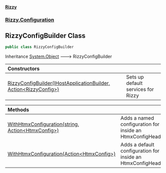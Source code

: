 #### [Rizzy](index 'index')
### [Rizzy.Configuration](Rizzy.Configuration 'Rizzy.Configuration')

## RizzyConfigBuilder Class

```csharp
public class RizzyConfigBuilder
```

Inheritance [System.Object](https://docs.microsoft.com/en-us/dotnet/api/System.Object 'System.Object') &#129106; RizzyConfigBuilder

| Constructors | |
| :--- | :--- |
| [RizzyConfigBuilder(IHostApplicationBuilder, Action&lt;RizzyConfig&gt;)](Rizzy.Configuration.RizzyConfigBuilder.RizzyConfigBuilder(Microsoft.Extensions.Hosting.IHostApplicationBuilder,System.Action_Rizzy.Configuration.RizzyConfig_) 'Rizzy.Configuration.RizzyConfigBuilder.RizzyConfigBuilder(Microsoft.Extensions.Hosting.IHostApplicationBuilder, System.Action<Rizzy.Configuration.RizzyConfig>)') | Sets up default services for Rizzy |

| Methods | |
| :--- | :--- |
| [WithHtmxConfiguration(string, Action&lt;HtmxConfig&gt;)](Rizzy.Configuration.RizzyConfigBuilder.WithHtmxConfiguration(string,System.Action_Rizzy.HtmxConfig_) 'Rizzy.Configuration.RizzyConfigBuilder.WithHtmxConfiguration(string, System.Action<Rizzy.HtmxConfig>)') | Adds a named configuration for use inside an HtmxConfigHeadOutlet |
| [WithHtmxConfiguration(Action&lt;HtmxConfig&gt;)](Rizzy.Configuration.RizzyConfigBuilder.WithHtmxConfiguration(System.Action_Rizzy.HtmxConfig_) 'Rizzy.Configuration.RizzyConfigBuilder.WithHtmxConfiguration(System.Action<Rizzy.HtmxConfig>)') | Adds a default configuration for use inside an HtmxConfigHeadOutlet |
